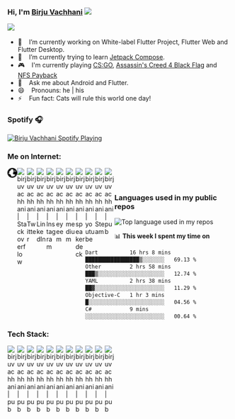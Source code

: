 ### Hi, I'm [Birju Vachhani](https://birjuvachhani.dev) <img src="https://media.giphy.com/media/hvRJCLFzcasrR4ia7z/giphy.gif" width="25px">

![](https://komarev.com/ghpvc/?username=birjuvachhani&color=brightgreen&style=flat)

- 🔭 &nbsp;&nbsp; I’m currently working on White-label Flutter Project, Flutter Web and Flutter Desktop.
- 🌱 &nbsp;&nbsp; I’m currently trying to learn [Jetpack Compose](https://developer.android.com/jetpack/compose).
- 🎮 &nbsp;&nbsp; I'm currently playing [CS:GO](https://store.steampowered.com/app/730/CounterStrike_Global_Offensive/), [Assassin's Creed 4 Black Flag](https://www.ubisoft.com/en-us/game/assassins-creed-iv-black-flag/) and [NFS Payback](https://www.ea.com/en-gb/games/need-for-speed/need-for-speed-payback)
- 💬 &nbsp;&nbsp; Ask me about Android and Flutter.
- 😄 &nbsp;&nbsp; Pronouns: he | his
- ⚡ &nbsp;&nbsp; Fun fact: Cats will rule this world one day!

### Spotify 🎧
[<img src="https://spotify-now-playing-beta.vercel.app/api/spotify" alt="Birju Vachhani Spotify Playing" width="400" />](https://open.spotify.com/user/in9ymw091apissjughuvu67o6)

### Me on Internet:

[<img align="left" alt="birjuvachhani.dev" width="22px" src="https://raw.githubusercontent.com/iconic/open-iconic/master/svg/globe.svg" />][website]
[<img align="left" alt="birjuvachhani | Stackoverflow" width="22px" src="https://cdn.jsdelivr.net/npm/simple-icons@v3/icons/stackoverflow.svg" />][stackoverflow]
[<img align="left" alt="birjuvachhani | Twitter" width="22px" src="https://cdn.jsdelivr.net/npm/simple-icons@v3/icons/twitter.svg" />][twitter]
[<img align="left" alt="birjuvachhani | LinkedIn" width="22px" src="https://cdn.jsdelivr.net/npm/simple-icons@v3/icons/linkedin.svg" />][linkedin]
[<img align="left" alt="birjuvachhani | Instagram" width="22px" src="https://cdn.jsdelivr.net/npm/simple-icons@v3/icons/instagram.svg" />][instagram]
[<img align="left" alt="birjuvachhani | eyeem" width="22px" src="https://cdn.jsdelivr.net/npm/simple-icons@v3/icons/eyeem.svg" />][eyeem]
[<img align="left" alt="birjuvachhani | medium" width="22px" src="https://cdn.jsdelivr.net/npm/simple-icons@v3/icons/medium.svg" />][medium]
[<img align="left" alt="birjuvachhani | speakerdeck" width="22px" src="https://cdn.jsdelivr.net/npm/simple-icons@v3/icons/speakerdeck.svg" />][speakerdeck]
[<img align="left" alt="birjuvachhani | youtube" width="22px" src="https://cdn.jsdelivr.net/npm/simple-icons@v3/icons/youtube.svg" />][youtube]
[<img align="left" alt="birjuvachhani | Steam" width="22px" src="https://cdn.jsdelivr.net/npm/simple-icons@v3/icons/steam.svg" />][steam]
[<img align="left" alt="birjuvachhani | pub" width="22px" src="https://cdn.jsdelivr.net/npm/simple-icons@v3/icons/dart.svg" />][pub]

<br />
<br />

### Languages used in my public repos
<img width="" src="https://github-readme-stats.vercel.app/api/top-langs/?username=birjuvachhani&layout=compact&hide_title=1&card_width=300" alt="Top language used in my repos" />
</div>


📊 **This week I spent my time on**
<!--START_SECTION:waka-->
```text
Dart          16 hrs 8 mins   █████████████████▒░░░░░░░   69.13 % 
Other         2 hrs 58 mins   ███▒░░░░░░░░░░░░░░░░░░░░░   12.74 % 
YAML          2 hrs 38 mins   ██▓░░░░░░░░░░░░░░░░░░░░░░   11.29 % 
Objective-C   1 hr 3 mins     █░░░░░░░░░░░░░░░░░░░░░░░░   04.56 % 
C#            9 mins          ░░░░░░░░░░░░░░░░░░░░░░░░░   00.64 % 
```
<!--END_SECTION:waka-->

### Tech Stack:

[<img align="left" alt="birjuvachhani | pub" width="22px" src="https://cdn.jsdelivr.net/npm/simple-icons@v3/icons/android.svg" />][pub]
[<img align="left" alt="birjuvachhani | pub" width="22px" src="https://cdn.jsdelivr.net/npm/simple-icons@v3/icons/java.svg" />][pub]
[<img align="left" alt="birjuvachhani | pub" width="22px" src="https://cdn.jsdelivr.net/npm/simple-icons@v3/icons/kotlin.svg" />][pub]
[<img align="left" alt="birjuvachhani | pub" width="22px" src="https://cdn.jsdelivr.net/npm/simple-icons@v3/icons/gradle.svg" />][pub]
[<img align="left" alt="birjuvachhani | pub" width="22px" src="https://cdn.jsdelivr.net/npm/simple-icons@v3/icons/flutter.svg" />][pub]
[<img align="left" alt="birjuvachhani | pub" width="22px" src="https://cdn.jsdelivr.net/npm/simple-icons@v3/icons/dart.svg" />][pub]
[<img align="left" alt="birjuvachhani | pub" width="22px" src="https://cdn.jsdelivr.net/npm/simple-icons@v3/icons/jekyll.svg" />][pub]
[<img align="left" alt="birjuvachhani | pub" width="22px" src="https://cdn.jsdelivr.net/npm/simple-icons@v3/icons/hugo.svg" />][pub]
[<img align="left" alt="birjuvachhani | pub" width="22px" src="https://cdn.jsdelivr.net/npm/simple-icons@v3/icons/git.svg" />][pub]
[<img align="left" alt="birjuvachhani | pub" width="22px" src="https://cdn.jsdelivr.net/npm/simple-icons@v3/icons/python.svg" />][pub]
[<img align="left" alt="birjuvachhani | pub" width="22px" src="https://cdn.jsdelivr.net/npm/simple-icons@v3/icons/figma.svg" />][pub]

[website]: https://birjuvachhani.dev
[stackoverflow]: https://stackoverflow.com/users/9199362/birju-vachhani?tab=profile
[twitter]: https://twitter.com/birjuvachhani
[instagram]: https://instagram.com/birjuvachhani
[linkedin]: https://www.linkedin.com/in/birju-vachhani-56b700147/
[steam]: https://steamcommunity.com/id/birjuvachhani/
[pub]: https://pub.dev/publishers/birjuvachhani.dev/packages
[medium]: https://medium.com/@birjuvachhani
[speakerdeck]: https://speakerdeck.com/birjuvachhani
[youtube]: https://www.youtube.com/channel/UC4etwEXSItsB2x1AJ4VGhWw
[eyeem]: https://www.eyeem.com/u/24250552
